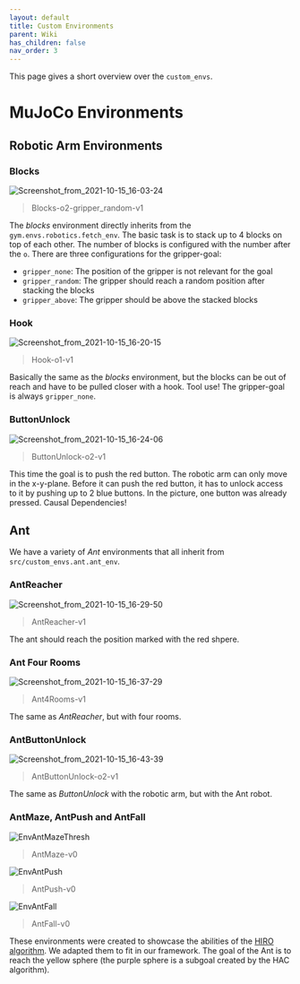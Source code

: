 ```yaml
---
layout: default
title: Custom Environments
parent: Wiki
has_children: false
nav_order: 3
---
```


This page gives a short overview over the `custom_envs`.

# MuJoCo Environments

## Robotic Arm Environments
### Blocks
![Screenshot_from_2021-10-15_16-03-24](uploads/05d2ff86845aabc6bcd859faf14a7566/Screenshot_from_2021-10-15_16-03-24.png)

> Blocks-o2-gripper_random-v1

The _blocks_ environment directly inherits from the `gym.envs.robotics.fetch_env`. The basic task is to stack up to 4 blocks on top of each other. The number of blocks is configured with the number after the `o`. There are three configurations for the gripper-goal:
- `gripper_none`: The position of the gripper is not relevant for the goal
- `gripper_random`: The gripper should reach a random position after stacking the blocks
- `gripper_above`: The gripper should be above the stacked blocks

### Hook
![Screenshot_from_2021-10-15_16-20-15](uploads/c36a9828469e1f8ce1e8e7fd61d00c3e/Screenshot_from_2021-10-15_16-20-15.png)

> Hook-o1-v1

Basically the same as the _blocks_ environment, but the blocks can be out of reach and have to be pulled closer with a hook. Tool use! The gripper-goal is always `gripper_none`.

### ButtonUnlock
![Screenshot_from_2021-10-15_16-24-06](uploads/ba7ac134d3abca640f0b61a3b1143c69/Screenshot_from_2021-10-15_16-24-06.png)

> ButtonUnlock-o2-v1

This time the goal is to push the red button. The robotic arm can only move in the x-y-plane. Before it can push the red button, it has to unlock access to it by pushing up to 2 blue buttons. In the picture, one button was already pressed. Causal Dependencies!

## Ant
We have a variety of _Ant_ environments that all inherit from `src/custom_envs.ant.ant_env`.
### AntReacher
![Screenshot_from_2021-10-15_16-29-50](uploads/af4446ffa8d61c7b255a0ceb4d1f39b2/Screenshot_from_2021-10-15_16-29-50.png)

> AntReacher-v1

The ant should reach the position marked with the red shpere.

### Ant Four Rooms
![Screenshot_from_2021-10-15_16-37-29](uploads/6c14069d3dca6e572633546c1f365384/Screenshot_from_2021-10-15_16-37-29.png)

> Ant4Rooms-v1

The same as _AntReacher_, but with four rooms.

### AntButtonUnlock
![Screenshot_from_2021-10-15_16-43-39](uploads/cc6441e7854268d717cec36a2d4007ff/Screenshot_from_2021-10-15_16-43-39.png)

> AntButtonUnlock-o2-v1

The same as _ButtonUnlock_ with the robotic arm, but with the Ant robot.

### AntMaze, AntPush and AntFall
![EnvAntMazeThresh](uploads/414e29d7f86f8ce5e2deacb53c110e5d/EnvAntMazeThresh.png)

> AntMaze-v0 

![EnvAntPush](uploads/f2ed1ccabe09e67cb2dd3e8058b027d2/EnvAntPush.png)

> AntPush-v0

![EnvAntFall](uploads/d8d8dbae15715400b02db75454dd1ad2/EnvAntFall.png)

> AntFall-v0

These environments were created to showcase the abilities of the [HIRO algorithm](https://arxiv.org/abs/1805.08296). We adapted them to fit in our framework. The goal of the Ant is to reach the yellow sphere (the purple sphere is a subgoal created by the HAC algorithm).
